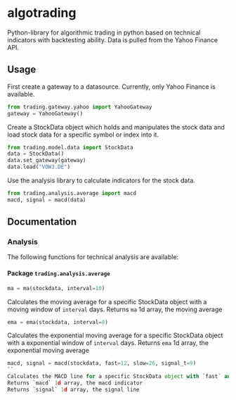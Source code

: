 # algotrading

Python-library for algorithmic trading in python based on technical indicators with backtesting ability. Data is pulled from the Yahoo Finance API.

## Usage

First create a gateway to a datasource. Currently, only Yahoo Finance is available.

```python
from trading.gateway.yahoo import YahooGateway
gateway = YahooGateway()
```

Create a StockData object which holds and manipulates the stock data and load stock data for a specific symbol or index into it.

```python
from trading.model.data import StockData
data = StockData()
data.set_gateway(gateway)
data.load("VOW3.DE")
```

Use the analysis library to calculate indicators for the stock data.

```python
from trading.analysis.average import macd
macd, signal = macd(data)
```

## Documentation

### Analysis

The following functions for technical analysis are available:

#### Package `trading.analysis.average`

```python
ma = ma(stockdata, interval=10)
```
Calculates the moving average for a specific StockData object with a moving window of `interval` days. 
Returns `ma` 1d array, the moving average

```python
ema = ema(stockdata, interval=8)
```
Calculates the exponential moving average for a specific StockData object with a exponential window of `interval` days.
Returns `ema` 1d array, the exponential moving average

```python
macd, signal = macd(stockdata, fast=12, slow=26, signal_t=9)
``
Calculates the MACD line for a specific StockData object with `fast` and `slow` being the two moving averages to compare. The signal time interval of the MACD indicator can be set with `signal_t`
Returns `macd` 1d array, the macd indicator
Returns `signal` 1d array, the signal line
